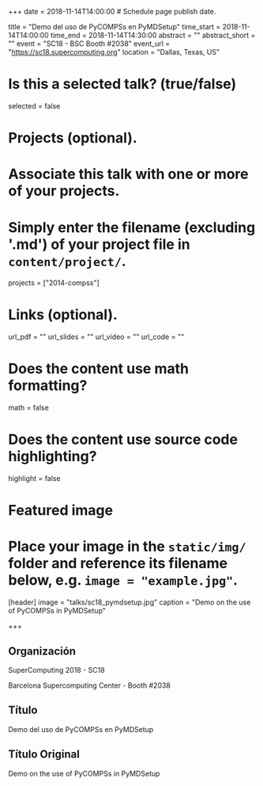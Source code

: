 +++
date = 2018-11-14T14:00:00  # Schedule page publish date.

title = "Demo del uso de PyCOMPSs en PyMDSetup"
time_start = 2018-11-14T14:00:00
time_end = 2018-11-14T14:30:00
abstract = ""
abstract_short = ""
event = "SC18 - BSC Booth #2038"
event_url = "https://sc18.supercomputing.org"
location = "Dallas, Texas, US"

# Is this a selected talk? (true/false)
selected = false

# Projects (optional).
#   Associate this talk with one or more of your projects.
#   Simply enter the filename (excluding '.md') of your project file in `content/project/`.
projects = ["2014-compss"]

# Links (optional).
url_pdf = ""
url_slides = ""
url_video = ""
url_code = ""

# Does the content use math formatting?
math = false

# Does the content use source code highlighting?
highlight = false

# Featured image
# Place your image in the `static/img/` folder and reference its filename below, e.g. `image = "example.jpg"`.
[header]
image = "talks/sc18_pymdsetup.jpg"
caption = "Demo on the use of PyCOMPSs in PyMDSetup"

+++

<h2>Organización</h2>

<p>SuperComputing 2018 - SC18</p>
<p>Barcelona Supercomputing Center - Booth #2038</p>  

<h2>Título</h2>

Demo del uso de PyCOMPSs en PyMDSetup

<h2>Título Original</h2>
Demo on the use of PyCOMPSs in PyMDSetup

